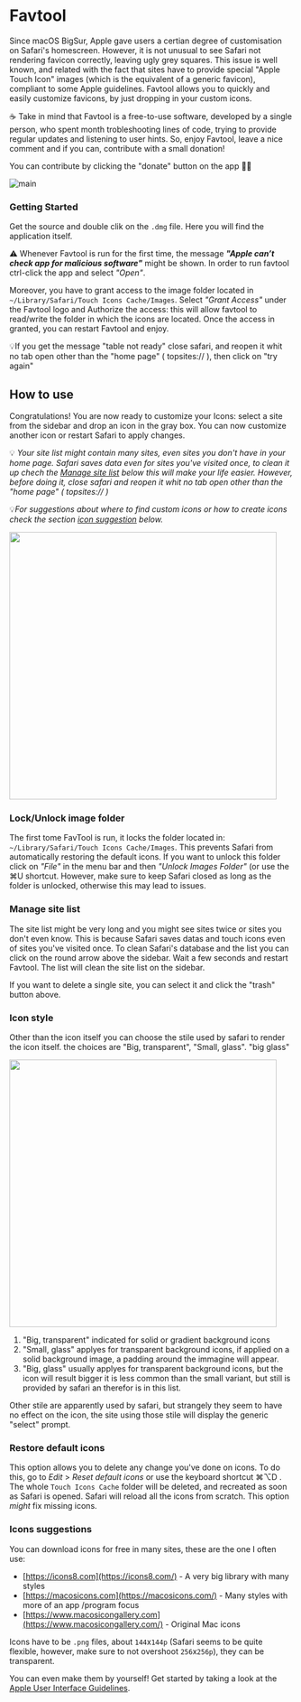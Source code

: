 # Favtool

Since macOS BigSur, Apple gave users a certian degree of customisation on Safari's homescreen. However, it is not unusual to see Safari not rendering favicon correctly, leaving ugly grey squares. This issue is well known, and related with the fact that sites have to provide special "Apple Touch Icon" images (which is the equivalent of a generic favicon), compliant to some Apple guidelines. Favtool allows you to quickly and easily customize favicons, by just dropping in your custom icons. 

☕️ Take in mind that Favtool is a free-to-use software, developed by a single person, who spent month trobleshooting lines of code, trying to provide regular updates and listening to user hints. So, enjoy  Favtool, leave a nice comment and if you can, contribute with a small donation! 

You can contribute by clicking the "donate" button on the app 🙏🏻 



![main](https://github.com/shy-neon/favtool/blob/main/images/main.gif)



### Getting Started

Get the source and double clik on the `.dmg` file. Here you will find the application itself.

⚠️ Whenever Favtool is run for the first time, the message ***"Apple can’t check app for malicious software"*** might be shown. In order to run favtool ctrl-click the app and select *"Open"*.

Moreover, you have to grant access to the image folder located in  `~/Library/Safari/Touch Icons Cache/Images`.  Select *"Grant Access"* under the Favtool logo and Authorize the access: this will allow favtool to read/write the folder in which the icons are located. Once the access in granted, you can restart Favtool and enjoy.

💡If you get the message "table not ready" close safari, and reopen it whit no tab open other than the "home page" ( topsites:// ), then click on "try again"

## How to use

Congratulations! You are now ready to customize your Icons: select a site from the sidebar and drop an icon in the gray box. You can now customize another icon or restart Safari to apply changes.

💡 *Your site list might contain many sites, even sites you don't have in your home page. Safari saves data even for sites you've visited once, to clean it up chech the  *[Manage site list](#Manage-site-list)* below this will make your life easier. However, before doing it, close safari and reopen it whit no tab open other than the "home page" ( topsites:// )*

💡*For suggestions about where to find custom icons or how to create icons check the section  [icon suggestion](#Icons-suggestions) below.*

<img src="https://github.com/shy-neon/favtool/blob/main/images/guide.png" width="474"  />

### Lock/Unlock image folder

The first tome FavTool is run, it locks the folder located in: `~/Library/Safari/Touch Icons Cache/Images`. This prevents Safari from automatically restoring the default icons. If you want to unlock this folder click on *"File"* in the menu bar and then *"Unlock Images Folder"* (or use the ⌘U shortcut. However, make sure to keep Safari closed as long as the folder is unlocked, otherwise this may lead to issues.


### Manage site list

The site list might be very long and you might see sites twice or sites you don't even know. This is because Safari saves datas and touch icons even of sites you've visited once. To clean Safari's database and the list you can click on the round arrow above the sidebar. Wait a few seconds and restart Favtool. The list will clean the site list on the sidebar. 

If you want to delete a single site, you can select it and click the "trash" button above.

### Icon style

Other than the icon itself you can choose the stile used by safari to render the icon itself. the choices are "Big, transparent", "Small, glass". "big glass"

<img src="https://github.com/shy-neon/favtool/blob/main/images/styles.png" width="474"  />

1. "Big, transparent" indicated for solid or gradient background icons
2. "Small, glass" applyes for transparent background icons, if applied on a solid background image, a padding around the immagine will appear.
3. "Big, glass" usually applyes for transparent background icons, but the icon will result bigger it is less common than the small variant, but still is provided by safari an therefor is in this list.

Other stile are apparently used by safari, but strangely they seem to have no effect on the icon, the site using those stile will display the generic "select" prompt.

### Restore default icons

This option allows you to delete any change you've done on icons. To do this, go to *Edit* > *Reset default icons* or use the keyboard shortcut ⌘⌥D . The whole `Touch Icons Cache` folder will be deleted, and recreated as soon as Safari is opened. Safari will reload all the icons from scratch. This option *might* fix missing icons.

### Icons suggestions

You can download icons for free in many sites, these are the one I often use:

- [https://icons8.com](https://icons8.com/) - A very big library with many styles
- [https://macosicons.com](https://macosicons.com/) - Many styles with more of an app /program focus
- [https://www.macosicongallery.com](https://www.macosicongallery.com/) - Original Mac icons

Icons have to be `.png` files, about `144`x`144p` (Safari seems to be quite flexible, however, make sure to not overshoot `256`x`256p`), they can be transparent.

You can even make them by yourself! Get started by taking a look at the [Apple User Interface Guidelines](https://developer.apple.com/design/human-interface-guidelines/macos/icons-and-images/app-icon/).

